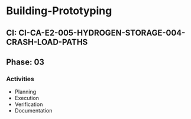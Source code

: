 # Building-Prototyping

## CI: CI-CA-E2-005-HYDROGEN-STORAGE-004-CRASH-LOAD-PATHS
## Phase: 03

### Activities
- Planning
- Execution
- Verification
- Documentation
